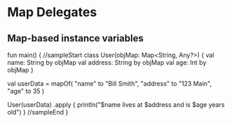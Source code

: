 # Map Delegates

## Map-based instance variables

<div class="kotlin-code">
fun main() {
//sampleStart
  class User(objMap: Map&lt;String, Any?>) {
    val name: String by objMap
    val address: String by objMap
    val age: Int by objMap
  }

  val userData = mapOf(
    "name" to "Bill Smith",
    "address" to "123 Main",
    "age" to 35
  )

  User(userData)
    .apply {
      println("$name lives at $address and is $age years old")
    }
//sampleEnd
}
</div>
